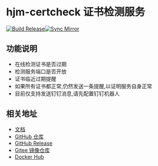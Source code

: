 # hjm-certcheck 证书检测服务

[![Build Release](https://github.com/hjmcloud/hjm-certcheck/actions/workflows/release.yml/badge.svg)](https://github.com/hjmcloud/hjm-certcheck/actions/workflows/release.yml)[![Sync Mirror](https://github.com/hjmcloud/hjm-certcheck/actions/workflows/sync-mirror.yml/badge.svg)](https://github.com/hjmcloud/hjm-certcheck/actions/workflows/sync-mirror.yml)

## 功能说明

- 在线检测证书是否过期
- 检测服务端口是否开放
- 证书临近过期提醒
- 如果所有证书都正常,仍然发送一条提醒,以证明服务自身正常
- 目前仅支持发送钉钉消息,请先配置钉钉机器人

## 相关地址

- [文档](https://hjmcloud.cn/hjm-certcheck)
- [GitHub 仓库](https://github.com/hjmcloud/hjm-certcheck)
- [GitHub Release](https://github.com/hjmcloud/hjm-certcheck/releases)
- [Gitee 镜像仓库](https://gitee.com/hjmcloud/hjm-certcheck)
- [Docker Hub](https://hub.docker.com/r/hjmcloud/hjm-certcheck/)
